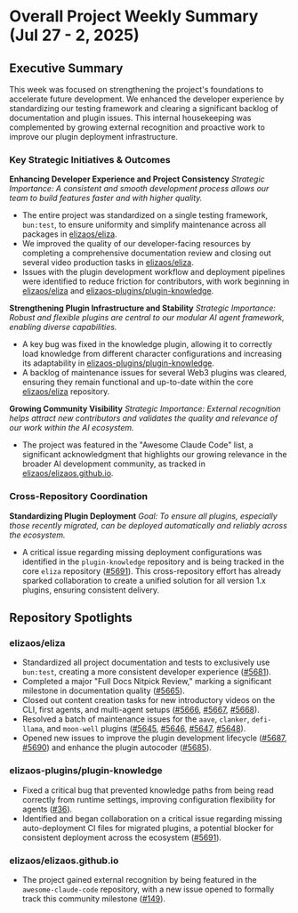 # Overall Project Weekly Summary (Jul 27 - 2, 2025)

## Executive Summary
This week was focused on strengthening the project's foundations to accelerate future development. We enhanced the developer experience by standardizing our testing framework and clearing a significant backlog of documentation and plugin issues. This internal housekeeping was complemented by growing external recognition and proactive work to improve our plugin deployment infrastructure.

### Key Strategic Initiatives & Outcomes

**Enhancing Developer Experience and Project Consistency**
*Strategic Importance: A consistent and smooth development process allows our team to build features faster and with higher quality.*
-   The entire project was standardized on a single testing framework, `bun:test`, to ensure uniformity and simplify maintenance across all packages in [elizaos/eliza](https://github.com/elizaos/eliza).
-   We improved the quality of our developer-facing resources by completing a comprehensive documentation review and closing out several video production tasks in [elizaos/eliza](https://github.com/elizaos/eliza).
-   Issues with the plugin development workflow and deployment pipelines were identified to reduce friction for contributors, with work beginning in [elizaos/eliza](https://github.com/elizaos/eliza) and [elizaos-plugins/plugin-knowledge](https://github.com/elizaos-plugins/plugin-knowledge).

**Strengthening Plugin Infrastructure and Stability**
*Strategic Importance: Robust and flexible plugins are central to our modular AI agent framework, enabling diverse capabilities.*
-   A key bug was fixed in the knowledge plugin, allowing it to correctly load knowledge from different character configurations and increasing its adaptability in [elizaos-plugins/plugin-knowledge](https://github.com/elizaos-plugins/plugin-knowledge).
-   A backlog of maintenance issues for several Web3 plugins was cleared, ensuring they remain functional and up-to-date within the core [elizaos/eliza](https://github.com/elizaos/eliza) repository.

**Growing Community Visibility**
*Strategic Importance: External recognition helps attract new contributors and validates the quality and relevance of our work within the AI ecosystem.*
-   The project was featured in the "Awesome Claude Code" list, a significant acknowledgment that highlights our growing relevance in the broader AI development community, as tracked in [elizaos/elizaos.github.io](https://github.com/elizaos/elizaos.github.io).

### Cross-Repository Coordination

**Standardizing Plugin Deployment**
*Goal: To ensure all plugins, especially those recently migrated, can be deployed automatically and reliably across the ecosystem.*
-   A critical issue regarding missing deployment configurations was identified in the `plugin-knowledge` repository and is being tracked in the core `eliza` repository ([#5691](https://github.com/elizaos-plugins/plugin-knowledge/issues/5691)). This cross-repository effort has already sparked collaboration to create a unified solution for all version 1.x plugins, ensuring consistent delivery.

## Repository Spotlights

### elizaos/eliza
-   Standardized all project documentation and tests to exclusively use `bun:test`, creating a more consistent developer experience ([#5681](https://github.com/elizaos/eliza/pull/5681)).
-   Completed a major "Full Docs Nitpick Review," marking a significant milestone in documentation quality ([#5665](https://github.com/elizaos/eliza/issues/5665)).
-   Closed out content creation tasks for new introductory videos on the CLI, first agents, and multi-agent setups ([#5666](https://github.com/elizaos/eliza/issues/5666), [#5667](https://github.com/elizaos/eliza/issues/5667), [#5668](https://github.com/elizaos/eliza/issues/5668)).
-   Resolved a batch of maintenance issues for the `aave`, `clanker`, `defi-llama`, and `moon-well` plugins ([#5645](https://github.com/elizaos/eliza/issues/5645), [#5646](https://github.com/elizaos/eliza/issues/5646), [#5647](https://github.com/elizaos/eliza/issues/5647), [#5648](https://github.com/elizaos/eliza/issues/5648)).
-   Opened new issues to improve the plugin development lifecycle ([#5687](https://github.com/elizaos/eliza/issues/5687), [#5690](https://github.com/elizaos/eliza/issues/5690)) and enhance the plugin autocoder ([#5685](https://github.com/elizaos/eliza/issues/5685)).

### elizaos-plugins/plugin-knowledge
-   Fixed a critical bug that prevented knowledge paths from being read correctly from runtime settings, improving configuration flexibility for agents ([#36](https://github.com/elizaos-plugins/plugin-knowledge/pull/36)).
-   Identified and began collaboration on a critical issue regarding missing auto-deployment CI files for migrated plugins, a potential blocker for consistent deployment across the ecosystem ([#5691](https://github.com/elizaos-plugins/plugin-knowledge/issues/5691)).

### elizaos/elizaos.github.io
-   The project gained external recognition by being featured in the `awesome-claude-code` repository, with a new issue opened to formally track this community milestone ([#149](https://github.com/elizaos/elizaos.github.io/issues/149)).